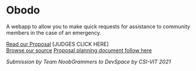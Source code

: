 # Obodo

A webapp to allow you to make quick requests for assistance to community members in the case of an emergency.

[Read our Proposal](https://github.com/shantaram3013/obodo/blob/main/PROPOSAL.md) \[JUDGES CLICK HERE]  
[Browse our source](https://github.com/shantaram3013/obodo/tree/main)
[Proposal planning document follow here](https://docs.google.com/document/d/1dv0Dlbko9lP-V1GJwfDG5g0bpbY_b5H119STeWM030U/edit?usp=sharing)

_Submission by Team NoobGrammers to DevSpace by CSI-VIT 2021_
